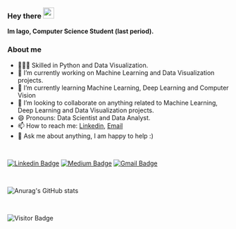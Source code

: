 ### Hey there <img src="https://media.giphy.com/media/hvRJCLFzcasrR4ia7z/giphy.gif" width="25px">

**Im Iago, Computer Science Student (last period).**

### About me
- 👨🏼‍💻 Skilled in Python and Data Visualization.
- 🔭 I’m currently working on Machine Learning and Data Visualization projects.
- 🌱 I’m currently learning Machine Learning, Deep Learning and Computer Vision
- 🤝 I’m looking to collaborate on anything related to Machine Learning, Deep Learning and Data Visualization projects.
- 😄 Pronouns: Data Scientist and Data Analyst.
- 📫 How to reach me: [Linkedin](https://www.linkedin.com/in/iagoteixeira), [Email](mailto:iago.sty@gmail.com)
- 💬 Ask me about anything, I am happy to help :)

<br />

[![Linkedin Badge](https://img.shields.io/badge/-iagoit-blue?style=flat-square&logo=Linkedin&logoColor=white&link=https://www.linkedin.com/in/iagoteixeira)](https://www.linkedin.com/in/iagoteixeira)
[![Medium Badge](https://img.shields.io/badge/-@iagoitz-03a57a?style=flat-square&labelColor=000000&logo=Medium&link=https://iagoitz.medium.com/)](https://iagoitz.medium.com/)
[![Gmail Badge](https://img.shields.io/badge/-iago.sty@gmail.com-c14438?style=flat-square&logo=Gmail&logoColor=white&link=mailto:iago.sty@gmail.com)](mailto:iago.sty@gmail.com)

<br />

![Anurag's GitHub stats](https://github-readme-stats.vercel.app/api?username=iagoit&show_icons=true&theme=tokyonight)

<br />

![Visitor Badge](https://visitor-badge.laobi.icu/badge?page_id=iagoit.iagoit)

